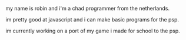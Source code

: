 my name is robin and i'm a chad programmer from the netherlands.

im pretty good at javascript and i can make basic programs for the psp.

im currently working on a port of my game i made for school to the psp.

<!---
robinbouma7/robinbouma7 is a ✨ special ✨ repository because its `README.md` (this file) appears on your GitHub profile.
You can click the Preview link to take a look at your changes.
--->
